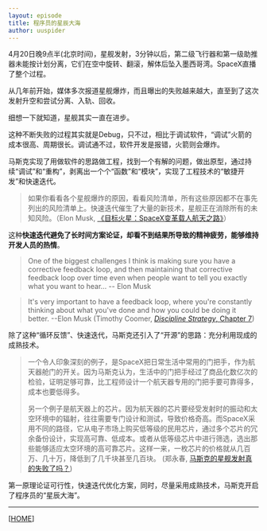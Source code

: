 ```yaml
---
layout: episode
title: 程序员的星辰大海
author: uuspider
---
```

4月20日晚9点半(北京时间)，星舰发射，3分钟以后，第二级飞行器和第一级助推器未能按计划分离，它们在空中旋转、翻滚，解体后坠入墨西哥湾。SpaceX直播了整个过程。

从几年前开始，媒体多次报道星舰爆炸，而且曝出的失败越来越大，直至到了这次发射升空和尝试分离、入轨、回收。

细想一下就知道，星舰其实一直在进步。

这种不断失败的过程其实就是Debug，只不过，相比于调试软件，“调试”火箭的成本很高、周期很长。调试通不过，软件开发是报错，火箭则会爆炸。

马斯克实现了用做软件的思路做工程，找到一个有解的问题，做出原型，通过持续“调试”和“重构”，剥离出一个个“函数”和“模块”，实现了工程技术的“敏捷开发”和快速迭代。

>如果你看看各个星舰爆炸的原因，看看风险清单，所有这些原因都不在事先列出的风险清单上。快速迭代催生了大量的新技术，星舰正在消除所有的未知风险。（Elon Musk, [《目标火星：SpaceX变革载人航天之路》][ref01]）

这种**快速迭代避免了长时间方案论证，却看不到结果所导致的精神疲劳，能够维持开发人员的热情**。

>One of the biggest challenges I think is making sure you have a corrective feedback loop, and then maintaining that corrective feedback loop over time even when people want to tell you exactly what you want to hear… -- Elon Musk

>It's very important to have a feedback loop, where you're constantly thinking about what you've done and how you could be doing it better. --Elon Musk (Timothy Coomer, [*Discipline Strategy*, Chapter 7][ref02])

除了这种“循环反馈”、快速迭代，马斯克还引入了“开源”的思路：充分利用现成的成熟技术。

>一个令人印象深刻的例子，是SpaceX把日常生活中常用的门把手，作为航天器舱门的开关。因为马斯克认为，生活中的门把手经过了商品化数亿次的检验，证明足够可靠，比工程师设计一个航天器专用的门把手要可靠得多，成本也要低得多。
>
>另一个例子是航天器上的芯片。因为航天器的芯片要经受发射时的振动和太空环境中的辐射，往往需要专门设计和测试，导致价格奇高。而SpaceX采用不同的路径，它从电子市场上购买低等级的民用芯片，通过多个芯片的冗余备份设计，实现高可靠、低成本。或者从低等级芯片中进行筛选，选出那些能够适应太空环境的高可靠芯片。这样一来，一枚芯片的价格就从几百万、几十万，降低到了几千块甚至几百块。 (郑永春, [马斯克的星舰发射真的失败了吗？][ref03])

第一原理论证可行性，快速迭代优化方案，同时，尽量采用成熟技术，马斯克开启了程序员的“星辰大海”。


***

[[HOME][episode]]

[episode]:http://about.uuspider.com/2019/06/02/episodeindex.html
[ref01]:https://www.bilibili.com/video/BV1YR4y1n72j
[ref02]:https://books.google.com/books?id=m5yeDwAAQBAJ&pg=PT138&lpg=PT138&dq=One+of+the+biggest+challenges+I+think+is+making+sure+you+have+a+corrective+feedback+loop&source=bl&ots=l_dYeej9Xg&sig=ACfU3U1hn4webVP3ODAodFEwIxKtVgj8yw&hl=en&sa=X&ved=2ahUKEwiPntG_2Lv-AhXTGzQIHUHVCqUQ6AF6BAgkEAM#v=onepage&q=One%20of%20the%20biggest%20challenges%20I%20think%20is%20making%20sure%20you%20have%20a%20corrective%20feedback%20loop&f=false
[ref03]:https://mp.weixin.qq.com/s/jveYavoPqeRFBXz61ewtHg
